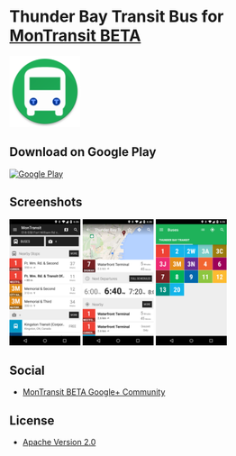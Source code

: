 # Thunder Bay Transit Bus for [MonTransit BETA](https://github.com/mtransitapps/mtransit-for-android)

<img width="25%" height="25%" src="https://raw.githubusercontent.com/mtransitapps/ca-thunder-bay-transit-bus-android/master/pub/hi-res-app-icon.png"/>

## Download on Google Play

[![Google Play](https://developer.android.com/images/brand/en_app_rgb_wo_60.png)](https://play.google.com/store/apps/details?id=org.mtransit.android.ca_thunder_bay_transit_bus)

## Screenshots

<img width="25%" height="25%" src="https://raw.githubusercontent.com/mtransitapps/ca-thunder-bay-transit-bus-android/master/pub/screenshot-phone-1.png"/>
<img width="25%" height="25%" src="https://raw.githubusercontent.com/mtransitapps/ca-thunder-bay-transit-bus-android/master/pub/screenshot-phone-2.png"/>
<img width="25%" height="25%" src="https://raw.githubusercontent.com/mtransitapps/ca-thunder-bay-transit-bus-android/master/pub/screenshot-phone-3.png"/>

## Social

* [MonTransit BETA Google+ Community](https://plus.google.com/communities/111796337224469270605)

## License

* [Apache Version 2.0](http://www.apache.org/licenses/LICENSE-2.0.html)

